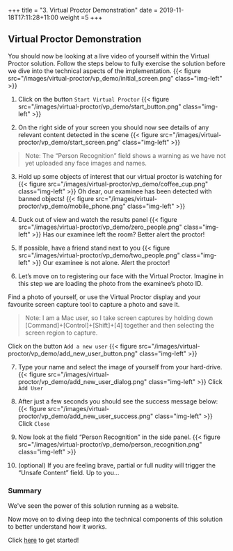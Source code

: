 +++
title = "3. Virtual Proctor Demonstration"
date = 2019-11-18T17:11:28+11:00
weight =5
+++

## Virtual Proctor Demonstration
You should now be looking at a live video of yourself within the Virtual Proctor solution. Follow the steps below to fully exercise the solution before we dive into the technical aspects of the implementation.
{{< figure src="/images/virtual-proctor/vp_demo/initial_screen.png" class="img-left" >}}

1.	Click on the button `Start Virtual Proctor`
{{< figure src="/images/virtual-proctor/vp_demo/start_button.png" class="img-left" >}}

2. 	On the right side of your screen you should now see details of any relevant content detected in the scene
{{< figure src="/images/virtual-proctor/vp_demo/start_screen.png" class="img-left" >}}
> Note: The “Person Recognition” field shows a warning as we have not yet uploaded any face images and names.

3.  Hold up some objects of interest that our virtual proctor is watching for
{{< figure src="/images/virtual-proctor/vp_demo/coffee_cup.png" class="img-left" >}}
Oh dear, our examinee has been detected with banned objects!
{{< figure src="/images/virtual-proctor/vp_demo/mobile_phone.png" class="img-left" >}}

4.	Duck out of view and watch the results panel
{{< figure src="/images/virtual-proctor/vp_demo/zero_people.png" class="img-left" >}}
Has our examinee left the room? Better alert the proctor!

5.	If possible, have a friend stand next to you
{{< figure src="/images/virtual-proctor/vp_demo/two_people.png" class="img-left" >}}
Our examinee is not alone. Alert the proctor!

6.	Let’s move on to registering our face with the Virtual Proctor. Imagine in this step we are loading the photo from the examinee’s photo ID.

Find a photo of yourself, or use the Virtual Proctor display and your favourite screen capture tool to capture a photo and save it.
> Note: I am a Mac user, so I take screen captures by holding down [Command]+[Control]+[Shift]+[4] together and then selecting the screen region to capture.

Click on the button `Add a new user`
{{< figure src="/images/virtual-proctor/vp_demo/add_new_user_button.png" class="img-left" >}}

7.	Type your name and select the image of yourself from your hard-drive.
{{< figure src="/images/virtual-proctor/vp_demo/add_new_user_dialog.png" class="img-left" >}}
Click `Add User`

8.  After just a few seconds you should see the success message below:
{{< figure src="/images/virtual-proctor/vp_demo/add_new_user_success.png" class="img-left" >}}
Click `Close`

9.	Now look at the field “Person Recognition” in the side panel.
{{< figure src="/images/virtual-proctor/vp_demo/person_recognition.png" class="img-left" >}}

10.	(optional) If you are feeling brave, partial or full nudity will trigger the “Unsafe Content” field. Up to you…

### Summary
We've seen the power of this solution running as a website.

Now move on to diving deep into the technical components of this solution to better understand how it works.

Click [here](../tech_deep_dive/) to get started!

